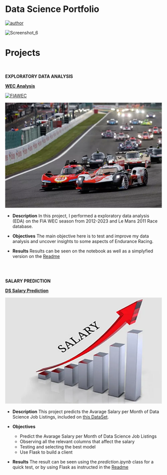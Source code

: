 # **Data Science Portfolio**

[![author](https://img.shields.io/badge/author-feliperoll-purple.svg)](https://www.linkedin.com/in/felipe-roll/)

![Screenshot_6](https://github.com/FelipeLRoll/portifolio/assets/154685092/6e7bc906-62e3-4dbc-90b0-8981e897701b)

# **Projects**
&nbsp;

**EXPLORATORY DATA ANALYSIS**

**[WEC Analysis](https://github.com/FelipeLRoll/wec-analysis)**  

[![FIAWEC](https://img.shields.io/badge/FIA_WEC-Kaggle_Dataset-blue.svg)](https://www.kaggle.com/datasets/feliperoll/fia-wec-2012-2023-le-mans-2011)

![](https://github.com/FelipeLRoll/portfolio/blob/main/images/total-energies-start-fia-w-qe117sun9vmq.png)

- **Description**
  In this project, I performed a exploratory data analysis (EDA) on the FIA WEC season from 2012-2023 and Le Mans 2011 Race database.
  
- **Objectives**
  The main objective here is to test and improve my data analysis and uncover insights to some aspects of Endurance Racing.
  
- **Results**
  Results can be seen on the notebook as well as a simplyfied version on the [Readme](https://github.com/FelipeLRoll/wec-analysis/blob/main/README.md)
<br>
<br>

**SALARY PREDICTION**

**[DS Salary Prediction](https://github.com/FelipeLRoll/ds_salary)**

![](https://github.com/FelipeLRoll/portfolio/blob/main/images/salary.png)

- **Description**
  This project predicts the Avarage Salary per Month of Data Science Job Listings, included on [this DataSet](https://www.kaggle.com/datasets/nikhilbhathi/data-scientist-salary-us-glassdoor).
  
- **Objectives**
  * Predict the Avarage Salary per Month of Data Science Job Listings
  * Observing all the relevant columns that affect the salary
  * Testing and selecting the best model
  * Use Flask to build a client
  
- **Results**
  The result can be seen using the _prediction.ipynb_ class for a quick test, or by using Flask as instructed in the [Readme](https://github.com/FelipeLRoll/ds_salary/blob/main/README.md)

